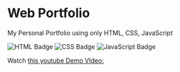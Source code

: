 # Web Portfolio
My Personal Portfolio using only HTML, CSS, JavaScript

![HTML Badge](https://img.shields.io/badge/HTML-E34F26?style=flat&logo=html5&logoColor=white)
![CSS Badge](https://img.shields.io/badge/CSS-1572B6?style=flat&logo=css3&logoColor=white)
![JavaScript Badge](https://img.shields.io/badge/JavaScript-F7DF1E?style=flat&logo=javascript&logoColor=black)

Watch [this youtube Demo VIdeo:](ttps://www.youtube.com/watch?v=xdvGBKGDf28)



